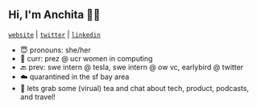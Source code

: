 ## Hi, I'm Anchita 👋🏼 

[`website`](https://anchita.xyz/) | [`twitter`](https://twitter.com/anchita_bora) | [`linkedin`](https://www.linkedin.com/in/anchitabora)

- 😇 pronouns: she/her
- 🌱 curr: prez @ ucr women in computing
- 🔙 prev: swe intern @ tesla, swe intern @ ow vc, earlybird @ twitter
- ☁️ quarantined in the sf bay area
- 🍵 lets grab some (virual) tea and chat about tech, product, podcasts, and travel!

<!--
**anchitab/anchitab** is a ✨ _special_ ✨ repository because its `README.md` (this file) appears on your GitHub profile.

Here are some ideas to get you started:

- 🔭 I’m currently working on ...
- 🌱 I’m currently learning ...
- 👯 I’m looking to collaborate on ...
- 🤔 I’m looking for help with ...
- 💬 Ask me about ...
- 📫 How to reach me: ...
- 😄 Pronouns: ...
- ⚡ Fun fact: ...
-->
